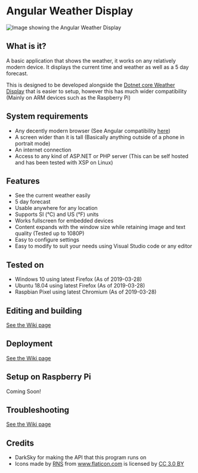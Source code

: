 # Angular Weather Display

![Image showing the Angular Weather Display](https://sites.2haloes.co.uk/images/weatherdisplay_angular.PNG)
## What is it?
A basic application that shows the weather, it works on any relatively modern device. It displays the current time and weather as well as a 5 day forecast. 

This is designed to be developed alongside the [Dotnet core Weather Display](https://github.com/2haloes/Weather-Display-Dotnet-Core) that is easier to setup, however this has much wider compatibility (Mainly on ARM devices such as the Raspberry Pi)

## System requirements
* Any decently modern browser (See Angular compatibility [here](https://angular.io/guide/browser-support))
* A screen wider than it is tall (Basically anything outside of a phone in portrait mode)
* An internet connection
* Access to any kind of ASP.NET or PHP server (This can be self hosted and has been tested with XSP on Linux)

## Features
* See the current weather easily
* 5 day forecast 
* Usable anywhere for any location
* Supports SI (°C) and US (°F) units
* Works fullscreen for embedded devices
* Content expands with the window size while retaining image and text quality (Tested up to 1080P)
* Easy to configure settings
* Easy to modify to suit your needs using Visual Studio code or any editor

## Tested on
* Windows 10 using latest Firefox (As of 2019-03-28)
* Ubuntu 18.04 using latest Firefox (As of 2019-03-28)
* Raspbian Pixel using latest Chromium (As of 2019-03-28)

## Editing and building
[See the Wiki page](https://github.com/2haloes/Angular-Weather-Display/wiki/Editing-and-Building)

## Deployment
[See the Wiki page](https://github.com/2haloes/Angular-Weather-Display/wiki/Deployment)

## Setup on Raspberry Pi
Coming Soon!

## Troubleshooting
[See the Wiki page](https://github.com/2haloes/Angular-Weather-Display/wiki/Troubleshooting)

## Credits
* DarkSky for making the API that this program runs on
* Icons made by <a href="https://www.flaticon.com/authors/rns" title="RNS">RNS</a> from <a href="https://www.flaticon.com/" 		    title="Flaticon">www.flaticon.com</a> is licensed by <a href="http://creativecommons.org/licenses/by/3.0/" 		    title="Creative Commons BY 3.0" target="_blank">CC 3.0 BY</a>
